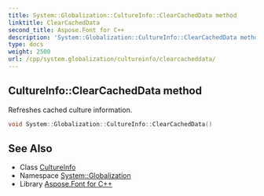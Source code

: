 ```yaml
---
title: System::Globalization::CultureInfo::ClearCachedData method
linktitle: ClearCachedData
second_title: Aspose.Font for C++
description: 'System::Globalization::CultureInfo::ClearCachedData method. Refreshes cached culture information in C++.'
type: docs
weight: 2500
url: /cpp/system.globalization/cultureinfo/clearcacheddata/
---
```

## CultureInfo::ClearCachedData method


Refreshes cached culture information.

```cpp
void System::Globalization::CultureInfo::ClearCachedData()
```

## See Also

* Class [CultureInfo](../)
* Namespace [System::Globalization](../../)
* Library [Aspose.Font for C++](../../../)
